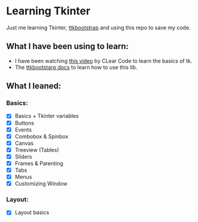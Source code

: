 # Learning Tkinter

Just me learning Tkinter, [ttkbootstrap](https://github.com/israel-dryer/ttkbootstrap) and using this repo to save my code.

## What I have been using to learn:

- I have been watching [this video](https://www.youtube.com/watch?v=mop6g-c5HEY) by CLear Code to learn the basics of tk.
- The [ttkbootstarp docs](https://ttkbootstrap.readthedocs.io/) to learn how to use this lib.

## What I leaned:
### Basics:
- [x] Basics + Tkinter variables
- [x] Buttons
- [x] Events
- [x] Combobox & Spinbox
- [x] Canvas
- [x] Treeview (Tables)
- [x] Sliders
- [x] Frames & Parenting
- [x] Tabs
- [x] Menus
- [x] Customizing Window

### Layout:
- [X] Layout basics